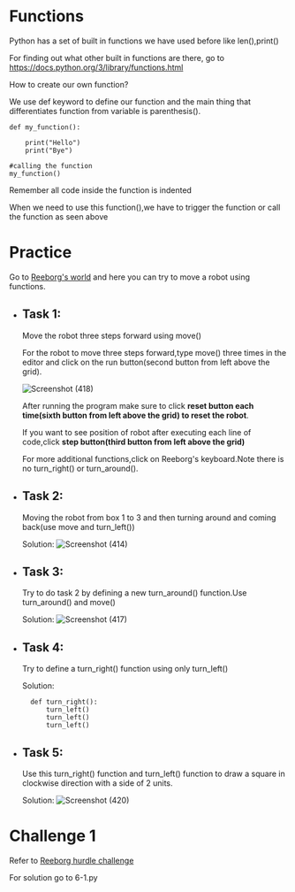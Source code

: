 # Functions

Python has a set of built in functions we have used before like len(),print()

For finding out what other built in functions are there, go to https://docs.python.org/3/library/functions.html

How to create our own function?

We use def keyword to define our function and the main thing that differentiates function from variable is parenthesis().

    def my_function():

        print("Hello") 
        print("Bye")

    #calling the function
    my_function()

Remember all code inside the function is indented

When we need to use this function(),we have to trigger the function or call the function as seen above

# Practice
Go to [Reeborg's world](https://reeborg.ca/reeborg.html?lang=en&mode=python&menu=worlds%2Fmenus%2Freeborg_intro_en.json&name=Alone&url=worlds%2Ftutorial_en%2Falone.json) and here you can try to move a robot using functions.

* ## Task 1:
  Move the robot three steps forward using move()

  For the robot to move three steps forward,type move() three times in the editor and click on the run button(second button from left above the grid).

  ![Screenshot (418)](https://user-images.githubusercontent.com/77121296/119269634-46ea6180-bc16-11eb-8d87-5119442bc242.png)

  After running the program make sure to click **reset button each time(sixth button from left above the grid) to reset the robot**.
  
  If you want to see position of robot after executing each line of code,click **step button(third button from left above the grid)**
  
  For more additional functions,click on Reeborg's keyboard.Note there is no turn_right() or turn_around().

* ## Task 2:
  Moving the robot from box 1 to 3 and then turning around and coming back(use move and turn_left())

  Solution:
  ![Screenshot (414)](https://user-images.githubusercontent.com/77121296/119267853-f969f680-bc0d-11eb-8ebc-7cdda60dff7c.png)
  

* ## Task 3:
  Try to do task 2 by defining a new turn_around() function.Use turn_around() and move()

  Solution:
  ![Screenshot (417)](https://user-images.githubusercontent.com/77121296/119269542-d7747200-bc15-11eb-9b41-b6119a714cae.png)



* ## Task 4:
  Try to define a turn_right() function using only turn_left()

  Solution:
    
        def turn_right():
            turn_left()
            turn_left()
            turn_left()


* ## Task 5:
  Use this turn_right() function and turn_left() function to draw a square in clockwise direction with a side of 2 units.

  Solution:
    ![Screenshot (420)](https://user-images.githubusercontent.com/77121296/119269848-659d2800-bc17-11eb-9d0a-1c295c6836fe.png)


# Challenge 1

Refer to [Reeborg hurdle challenge](https://reeborg.ca/reeborg.html?lang=en&mode=python&menu=worlds%2Fmenus%2Freeborg_intro_en.json&name=Hurdle%201&url=worlds%2Ftutorial_en%2Fhurdle1.json)

For solution go to 6-1.py








